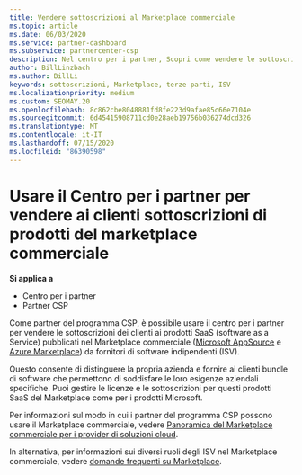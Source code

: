 ```yaml
---
title: Vendere sottoscrizioni al Marketplace commerciale
ms.topic: article
ms.date: 06/03/2020
ms.service: partner-dashboard
ms.subservice: partnercenter-csp
description: Nel centro per i partner, Scopri come vendere le sottoscrizioni dei clienti ai prodotti SaaS pubblicati nel Marketplace commerciale da fornitori di software indipendenti (ISV).
author: BillLinzbach
ms.author: BillLi
keywords: sottoscrizioni, Marketplace, terze parti, ISV
ms.localizationpriority: medium
ms.custom: SEOMAY.20
ms.openlocfilehash: 8c862cbe8048881fd8fe223d9afae85c66e7104e
ms.sourcegitcommit: 6d45415908711cd0e28aeb19756b036274dcd326
ms.translationtype: MT
ms.contentlocale: it-IT
ms.lasthandoff: 07/15/2020
ms.locfileid: "86390598"
---
```

# <a name="use-partner-center-to-sell-customers-subscriptions-to-commercial-marketplace-products"></a>Usare il Centro per i partner per vendere ai clienti sottoscrizioni di prodotti del marketplace commerciale

**Si applica a**

- Centro per i partner
- Partner CSP

Come partner del programma CSP, è possibile usare il centro per i partner per vendere le sottoscrizioni dei clienti ai prodotti SaaS (software as a Service) pubblicati nel Marketplace commerciale ([Microsoft AppSource](https://appsource.microsoft.com/) e [Azure Marketplace](https://azuremarketplace.microsoft.com/)) da fornitori di software indipendenti (ISV).

Questo consente di distinguere la propria azienda e fornire ai clienti bundle di software che permettono di soddisfare le loro esigenze aziendali specifiche. Puoi gestire le licenze e le sottoscrizioni per questi prodotti SaaS del Marketplace come per i prodotti Microsoft.

Per informazioni sul modo in cui i partner del programma CSP possono usare il Marketplace commerciale, vedere [Panoramica del Marketplace commerciale per i provider di soluzioni cloud](csp-commercial-marketplace-overview.md).

In alternativa, per informazioni sui diversi ruoli degli ISV nel Marketplace commerciale, vedere [domande frequenti su Marketplace](https://docs.microsoft.com/azure/marketplace/marketplace-faq-publisher-guide).
